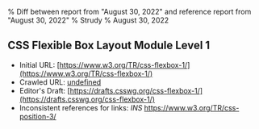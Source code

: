 % Diff between report from "August 30, 2022" and reference report from "August 30, 2022"
% Strudy
% August 30, 2022

## CSS Flexible Box Layout Module Level 1

- Initial URL: [https://www.w3.org/TR/css-flexbox-1/](https://www.w3.org/TR/css-flexbox-1/)
- Crawled URL: [undefined](undefined)
- Editor's Draft: [https://drafts.csswg.org/css-flexbox-1/](https://drafts.csswg.org/css-flexbox-1/)
- Inconsistent references for links: *INS* https://www.w3.org/TR/css-position-3/



